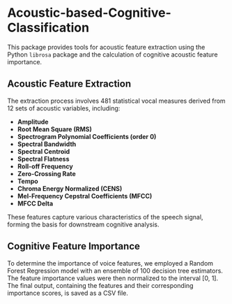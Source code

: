 # Acoustic-based-Cognitive-Classification

This package provides tools for acoustic feature extraction using the Python `librosa` package and the calculation of cognitive acoustic feature importance.

## Acoustic Feature Extraction

The extraction process involves 481 statistical vocal measures derived from 12 sets of acoustic variables, including:

- **Amplitude**
- **Root Mean Square (RMS)**
- **Spectrogram Polynomial Coefficients (order 0)**
- **Spectral Bandwidth**
- **Spectral Centroid**
- **Spectral Flatness**
- **Roll-off Frequency**
- **Zero-Crossing Rate**
- **Tempo**
- **Chroma Energy Normalized (CENS)**
- **Mel-Frequency Cepstral Coefficients (MFCC)**
- **MFCC Delta**

These features capture various characteristics of the speech signal, forming the basis for downstream cognitive analysis.

## Cognitive Feature Importance

To determine the importance of voice features, we employed a Random Forest Regression model with an ensemble of 100 decision tree estimators. The feature importance values were then normalized to the interval [0, 1]. The final output, containing the features and their corresponding importance scores, is saved as a CSV file.
